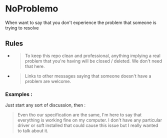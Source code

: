 # NoProblemo

When want to say that you don't experience the problem that someone is trying to resolve

## Rules

- > To keep this repo clean and professional, anything implying a real problem that you're having will be closed / deleted. We don't need that here.
- > Links to other messages saying that someone doesn't have a problem are welcome.

### Examples : 

Just start any sort of discussion, then :

> Even tho our specification are the same, I'm here to say that everything is working fine on my computer.
> I don't have any particular driver or soft installed that could cause this issue but I really wanted to talk about it.